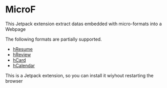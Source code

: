 MicroF
======

This Jetpack extension extract datas embedded with micro-formats into a Webpage

The following formats are partially supported.

* [hResume](http://microformats.org/wiki/hresume)
* [hReview](http://microformats.org/wiki/hreview)
* [hCard](http://microformats.org/wiki/hcard)
* [hCalendar](http://microformats.org/wiki/hcalendar)

This is a Jetpack extension, so you can install it wiyhout restarting the browser
